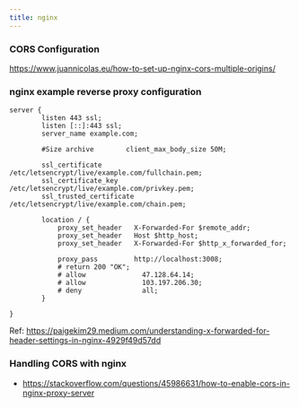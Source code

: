 ```yaml
---
title: nginx
---
```


### CORS Configuration

https://www.juannicolas.eu/how-to-set-up-nginx-cors-multiple-origins/

### nginx example reverse proxy configuration

```
server {
        listen 443 ssl;
        listen [::]:443 ssl;
        server_name example.com;

        #Size archive        client_max_body_size 50M;

        ssl_certificate          /etc/letsencrypt/live/example.com/fullchain.pem;
        ssl_certificate_key      /etc/letsencrypt/live/example.com/privkey.pem;
        ssl_trusted_certificate  /etc/letsencrypt/live/example.com/chain.pem;

        location / {
            proxy_set_header   X-Forwarded-For $remote_addr;
            proxy_set_header   Host $http_host;
	        proxy_set_header   X-Forwarded-For $http_x_forwarded_for;

            proxy_pass         http://localhost:3008;
	        # return 200 "OK";
	        # allow              47.128.64.14;
            # allow              103.197.206.30;
	        # deny               all;
        }

}
```

Ref: https://paigekim29.medium.com/understanding-x-forwarded-for-header-settings-in-nginx-4929f49d57dd

### Handling CORS with nginx 

- https://stackoverflow.com/questions/45986631/how-to-enable-cors-in-nginx-proxy-server